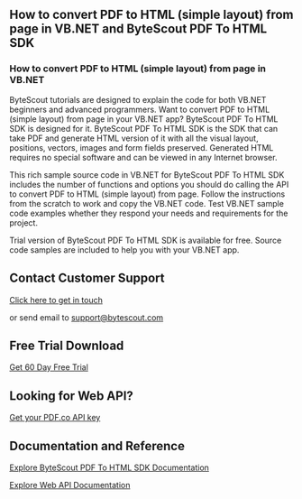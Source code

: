 ## How to convert PDF to HTML (simple layout) from page in VB.NET and ByteScout PDF To HTML SDK

### How to convert PDF to HTML (simple layout) from page in VB.NET

ByteScout tutorials are designed to explain the code for both VB.NET beginners and advanced programmers. Want to convert PDF to HTML (simple layout) from page in your VB.NET app? ByteScout PDF To HTML SDK is designed for it. ByteScout PDF To HTML SDK is the SDK that can take PDF and generate HTML version of it with all the visual layout, positions, vectors, images and form fields preserved. Generated HTML requires no special software and can be viewed in any Internet browser.

This rich sample source code in VB.NET for ByteScout PDF To HTML SDK includes the number of functions and options you should do calling the API to convert PDF to HTML (simple layout) from page. Follow the instructions from the scratch to work and copy the VB.NET code. Test VB.NET sample code examples whether they respond your needs and requirements for the project.

Trial version of ByteScout PDF To HTML SDK is available for free. Source code samples are included to help you with your VB.NET app.

## Contact Customer Support

[Click here to get in touch](https://bytescout.zendesk.com/hc/en-us/requests/new?subject=ByteScout%20PDF%20To%20HTML%20SDK%20Question)

or send email to [support@bytescout.com](mailto:support@bytescout.com?subject=ByteScout%20PDF%20To%20HTML%20SDK%20Question) 

## Free Trial Download

[Get 60 Day Free Trial](https://bytescout.com/download/web-installer?utm_source=github-readme)

## Looking for Web API? 

[Get your PDF.co API key](https://pdf.co/documentation/api?utm_source=github-readme)

## Documentation and Reference

[Explore ByteScout PDF To HTML SDK Documentation](https://bytescout.com/documentation/index.html?utm_source=github-readme)

[Explore Web API Documentation](https://pdf.co/documentation/api?utm_source=github-readme)